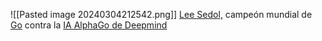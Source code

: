 ![[Pasted image 20240304212542.png]]
[Lee Sedol,](https://es.wikipedia.org/wiki/Lee_Sedol) campeón mundial de [Go](https://es.wikipedia.org/wiki/Go) contra la [IA AlphaGo de Deepmind](https://en.wikipedia.org/wiki/AlphaGo)